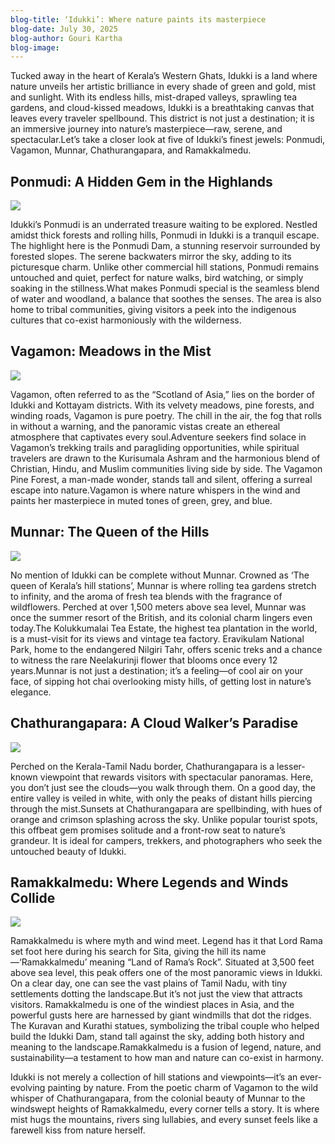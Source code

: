 ```yaml
---
blog-title: ‘Idukki’: Where nature paints its masterpiece
blog-date: July 30, 2025
blog-author: Gouri Kartha
blog-image:
---
```


Tucked away in the heart of Kerala’s Western Ghats, Idukki is a land where nature unveils her artistic brilliance in every shade of green and gold, mist and sunlight. With its endless hills, mist-draped valleys, sprawling tea gardens, and cloud-kissed meadows, Idukki is a breathtaking canvas that leaves every traveler spellbound. This district is not just a destination; it is an immersive journey into nature’s masterpiece—raw, serene, and spectacular.Let’s take a closer look at five of Idukki’s finest jewels: Ponmudi, Vagamon, Munnar, Chathurangapara, and Ramakkalmedu.

## Ponmudi: A Hidden Gem in the Highlands

![](../images/ponmudi.webp)

Idukki’s Ponmudi is an underrated treasure waiting to be explored. Nestled amidst thick forests and rolling hills, Ponmudi in Idukki is a tranquil escape. The highlight here is the Ponmudi Dam, a stunning reservoir surrounded by forested slopes. The serene backwaters mirror the sky, adding to its picturesque charm. Unlike other commercial hill stations, Ponmudi remains untouched and quiet, perfect for nature walks, bird watching, or simply soaking in the stillness.What makes Ponmudi special is the seamless blend of water and woodland, a balance that soothes the senses. The area is also home to tribal communities, giving visitors a peek into the indigenous cultures that co-exist harmoniously with the wilderness.

## Vagamon: Meadows in the Mist

![](../images/vagamon.webp)

Vagamon, often referred to as the “Scotland of Asia,” lies on the border of Idukki and Kottayam districts. With its velvety meadows, pine forests, and winding roads, Vagamon is pure poetry. The chill in the air, the fog that rolls in without a warning, and the panoramic vistas create an ethereal atmosphere that captivates every soul.Adventure seekers find solace in Vagamon’s trekking trails and paragliding opportunities, while spiritual travelers are drawn to the Kurisumala Ashram and the harmonious blend of Christian, Hindu, and Muslim communities living side by side. The Vagamon Pine Forest, a man-made wonder, stands tall and silent, offering a surreal escape into nature.Vagamon is where nature whispers in the wind and paints her masterpiece in muted tones of green, grey, and blue.

## Munnar: The Queen of the Hills

![](../images/munnar.webp)

No mention of Idukki can be complete without Munnar. Crowned as ‘The queen of Kerala’s hill stations’, Munnar is where rolling tea gardens stretch to infinity, and the aroma of fresh tea blends with the fragrance of wildflowers. Perched at over 1,500 meters above sea level, Munnar was once the summer resort of the British, and its colonial charm lingers even today.The Kolukkumalai Tea Estate, the highest tea plantation in the world, is a must-visit for its views and vintage tea factory. Eravikulam National Park, home to the endangered Nilgiri Tahr, offers scenic treks and a chance to witness the rare Neelakurinji flower that blooms once every 12 years.Munnar is not just a destination; it’s a feeling—of cool air on your face, of sipping hot chai overlooking misty hills, of getting lost in nature’s elegance.

## Chathurangapara: A Cloud Walker’s Paradise

![](../images/chathurangara.webp)

Perched on the Kerala-Tamil Nadu border, Chathurangapara is a lesser-known viewpoint that rewards visitors with spectacular panoramas. Here, you don’t just see the clouds—you walk through them. On a good day, the entire valley is veiled in white, with only the peaks of distant hills piercing through the mist.Sunsets at Chathurangapara are spellbinding, with hues of orange and crimson splashing across the sky. Unlike popular tourist spots, this offbeat gem promises solitude and a front-row seat to nature’s grandeur. It is ideal for campers, trekkers, and photographers who seek the untouched beauty of Idukki.

## Ramakkalmedu: Where Legends and Winds Collide

![](../images/ramakal.webp)

Ramakkalmedu is where myth and wind meet. Legend has it that Lord Rama set foot here during his search for Sita, giving the hill its name—‘Ramakkalmedu’ meaning “Land of Rama’s Rock”. Situated at 3,500 feet above sea level, this peak offers one of the most panoramic views in Idukki. On a clear day, one can see the vast plains of Tamil Nadu, with tiny settlements dotting the landscape.But it’s not just the view that attracts visitors. Ramakkalmedu is one of the windiest places in Asia, and the powerful gusts here are harnessed by giant windmills that dot the ridges. The Kuravan and Kurathi statues, symbolizing the tribal couple who helped build the Idukki Dam, stand tall against the sky, adding both history and meaning to the landscape.Ramakkalmedu is a fusion of legend, nature, and sustainability—a testament to how man and nature can co-exist in harmony.

Idukki is not merely a collection of hill stations and viewpoints—it’s an ever-evolving painting by nature. From the poetic charm of Vagamon to the wild whisper of Chathurangapara, from the colonial beauty of Munnar to the windswept heights of Ramakkalmedu, every corner tells a story. It is where mist hugs the mountains, rivers sing lullabies, and every sunset feels like a farewell kiss from nature herself.